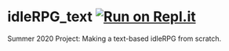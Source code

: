 # idleRPG_text [![Run on Repl.it](https://repl.it/badge/github/Azenros/idleRPG_text)](https://repl.it/github/Azenros/idleRPG_text)
Summer 2020 Project: Making a text-based idleRPG from scratch.
